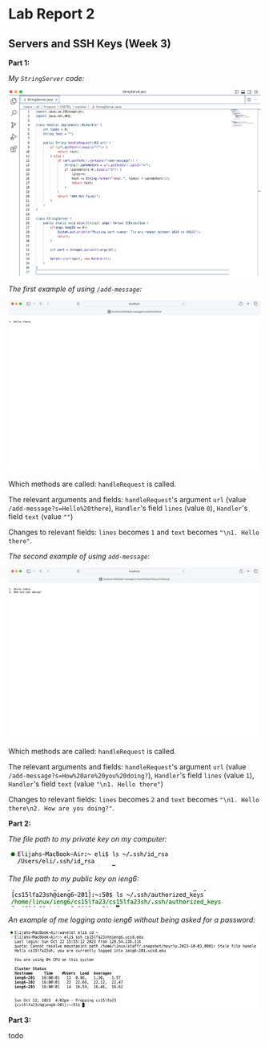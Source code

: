 # Lab Report 2
## Servers and SSH Keys (Week 3)

**Part 1:**

*My `StringServer` code:*

![Image](CSE15L_Lab2_1a.png)

*The first example of using `/add-message`:*

![Image](CSE15L_Lab2_1b.png)

Which methods are called: `handleRequest` is called.

The relevant arguments and fields: `handleRequest`'s argument `url` (value `/add-message?s=Hello%20there`), `Handler`'s field `lines` (value `0`), `Handler`'s field `text` (value `""`)

Changes to relevant fields: `lines` becomes `1` and `text` becomes `"\n1. Hello there"`.

*The second example of using `add-message`:*

![Image](CSE15L_Lab2_1c.png)

Which methods are called: `handleRequest` is called.

The relevant arguments and fields: `handleRequest`'s argument `url` (value `/add-message?s=How%20are%20you%20doing?`), `Handler`'s field `lines` (value `1`), `Handler`'s field `text` (value `"\n1. Hello there"`)

Changes to relevant fields: `lines` becomes `2` and `text` becomes `"\n1. Hello there\n2. How are you doing?"`.

**Part 2:**

*The file path to my private key on my computer:*

![Image](CSE15L_Lab2_2a.png)

*The file path to my public key on ieng6:*

![Image](CSE15L_Lab2_2b.png)

*An example of me logging onto ieng6 without being asked for a password:*

![Image](CSE15L_Lab2_2c.png)

**Part 3:**

todo
